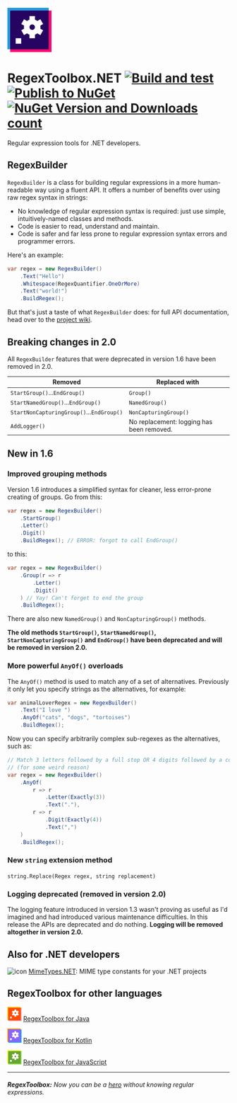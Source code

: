 ![icon](Artwork/RegexToolbox-icon-100.png)

# RegexToolbox.NET [![Build and test](https://github.com/markwhitaker/RegexToolbox.NET/actions/workflows/build-and-test.yml/badge.svg)](https://github.com/markwhitaker/RegexToolbox.NET/actions/workflows/build-and-test.yml) [![Publish to NuGet](https://github.com/markwhitaker/RegexToolbox.NET/actions/workflows/publish-to-nuget.yml/badge.svg)](https://github.com/markwhitaker/RegexToolbox.NET/actions/workflows/publish-to-nuget.yml) [![NuGet Version and Downloads count](https://img.shields.io/nuget/dt/RegexToolbox)](https://www.nuget.org/packages/RegexToolbox/)

Regular expression tools for .NET developers.


## RegexBuilder

`RegexBuilder` is a class for building regular expressions in a more human-readable way using a fluent API. It offers a number of benefits over using raw regex syntax in strings:

 - No knowledge of regular expression syntax is required: just use simple, intuitively-named classes and methods.
 - Code is easier to read, understand and maintain.
 - Code is safer and far less prone to regular expression syntax errors and programmer errors.

Here's an example:

```c#
var regex = new RegexBuilder()
    .Text("Hello")
    .Whitespace(RegexQuantifier.OneOrMore)
    .Text("world!")
    .BuildRegex();
```

But that's just a taste of what `RegexBuilder` does: for full API documentation, head over to the [project wiki](https://github.com/markwhitaker/RegexToolbox.NET/wiki).

## Breaking changes in 2.0

All `RegexBuilder` features that were deprecated in version 1.6 have been removed in 2.0.

|Removed|Replaced with|
|---|---|
|`StartGroup()`...`EndGroup()`|`Group()`|
|`StartNamedGroup()`...`EndGroup()`|`NamedGroup()`|
|`StartNonCapturingGroup()`...`EndGroup()`|`NonCapturingGroup()`|
|`AddLogger()`|No replacement: logging has been removed.|

## New in 1.6

### Improved grouping methods

Version 1.6 introduces a simplified syntax for cleaner, less error-prone creating of groups. Go from this:

```c#
var regex = new RegexBuilder()
    .StartGroup()
    .Letter()
    .Digit()
    .BuildRegex(); // ERROR: forgot to call EndGroup()
```

to this:

```c#
var regex = new RegexBuilder()
    .Group(r => r
        .Letter()
        .Digit()
    ) // Yay! Can't forget to end the group
    .BuildRegex();
```

There are also new `NamedGroup()` and `NonCapturingGroup()` methods.

**The old methods `StartGroup()`, `StartNamedGroup()`, `StartNonCapturingGroup()` and `EndGroup()` have been deprecated and will be removed in version 2.0.**

### More powerful `AnyOf()` overloads

The `AnyOf()` method is used to match any of a set of alternatives.
Previously it only let you specify strings as the alternatives, for example:

```c#
var animalLoverRegex = new RegexBuilder()
    .Text("I love ")
    .AnyOf("cats", "dogs", "tortoises")
    .BuildRegex();
```

Now you can specify arbitrarily complex sub-regexes as the alternatives, such as:

```c#
// Match 3 letters followed by a full stop OR 4 digits followed by a comma
// (for some weird reason)
var regex = new RegexBuilder()
    .AnyOf(
        r => r
            .Letter(Exactly(3))
            .Text("."),
        r => r
            .Digit(Exactly(4))
            .Text(",")
    )
    .BuildRegex();
```

### New `string` extension method

`string.Replace(Regex regex, string replacement)`

### Logging deprecated (removed in version 2.0)

The logging feature introduced in version 1.3 wasn't proving as useful as I'd imagined and had introduced various maintenance difficulties.
In this release the APIs are deprecated and do nothing. **Logging will be removed altogether in version 2.0.**

## Also for .NET developers

![icon](https://raw.githubusercontent.com/markwhitaker/MimeTypes.NET/main/Artwork/MimeTypes-icon-32.png) [MimeTypes.NET](https://github.com/markwhitaker/MimeTypes.NET): MIME type constants for your .NET projects

## RegexToolbox for other languages

![icon](https://raw.githubusercontent.com/markwhitaker/RegexToolbox.Java/master/artwork/RegexToolbox-icon-32.png) [RegexToolbox for Java](https://github.com/markwhitaker/RegexToolbox.Java)

![icon](https://raw.githubusercontent.com/markwhitaker/RegexToolbox.kt/master/artwork/RegexToolbox-icon-32.png) [RegexToolbox for Kotlin](https://github.com/markwhitaker/RegexToolbox.kt)

![icon](https://raw.githubusercontent.com/markwhitaker/RegexToolbox.JS/master/artwork/RegexToolbox-icon-32.png) [RegexToolbox for JavaScript](https://github.com/markwhitaker/RegexToolbox.JS)

---
###### **RegexToolbox:** Now you can be a [hero](https://xkcd.com/208/) without knowing regular expressions.
